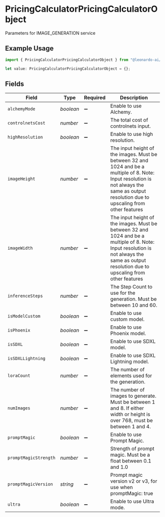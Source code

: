 # PricingCalculatorPricingCalculatorObject

Parameters for IMAGE_GENERATION service

## Example Usage

```typescript
import { PricingCalculatorPricingCalculatorObject } from "@leonardo-ai/sdk/sdk/models/operations";

let value: PricingCalculatorPricingCalculatorObject = {};
```

## Fields

| Field                                                                                                                                                                                       | Type                                                                                                                                                                                        | Required                                                                                                                                                                                    | Description                                                                                                                                                                                 |
| ------------------------------------------------------------------------------------------------------------------------------------------------------------------------------------------- | ------------------------------------------------------------------------------------------------------------------------------------------------------------------------------------------- | ------------------------------------------------------------------------------------------------------------------------------------------------------------------------------------------- | ------------------------------------------------------------------------------------------------------------------------------------------------------------------------------------------- |
| `alchemyMode`                                                                                                                                                                               | *boolean*                                                                                                                                                                                   | :heavy_minus_sign:                                                                                                                                                                          | Enable to use Alchemy.                                                                                                                                                                      |
| `controlnetsCost`                                                                                                                                                                           | *number*                                                                                                                                                                                    | :heavy_minus_sign:                                                                                                                                                                          | The total cost of controlnets input.                                                                                                                                                        |
| `highResolution`                                                                                                                                                                            | *boolean*                                                                                                                                                                                   | :heavy_minus_sign:                                                                                                                                                                          | Enable to use high resolution.                                                                                                                                                              |
| `imageHeight`                                                                                                                                                                               | *number*                                                                                                                                                                                    | :heavy_minus_sign:                                                                                                                                                                          | The input height of the images. Must be between 32 and 1024 and be a multiple of 8. Note: Input resolution is not always the same as output resolution due to upscaling from other features |
| `imageWidth`                                                                                                                                                                                | *number*                                                                                                                                                                                    | :heavy_minus_sign:                                                                                                                                                                          | The input height of the images. Must be between 32 and 1024 and be a multiple of 8. Note: Input resolution is not always the same as output resolution due to upscaling from other features |
| `inferenceSteps`                                                                                                                                                                            | *number*                                                                                                                                                                                    | :heavy_minus_sign:                                                                                                                                                                          | The Step Count to use for the generation. Must be between 10 and 60.                                                                                                                        |
| `isModelCustom`                                                                                                                                                                             | *boolean*                                                                                                                                                                                   | :heavy_minus_sign:                                                                                                                                                                          | Enable to use custom model.                                                                                                                                                                 |
| `isPhoenix`                                                                                                                                                                                 | *boolean*                                                                                                                                                                                   | :heavy_minus_sign:                                                                                                                                                                          | Enable to use Phoenix model.                                                                                                                                                                |
| `isSDXL`                                                                                                                                                                                    | *boolean*                                                                                                                                                                                   | :heavy_minus_sign:                                                                                                                                                                          | Enable to use SDXL model.                                                                                                                                                                   |
| `isSDXLLightning`                                                                                                                                                                           | *boolean*                                                                                                                                                                                   | :heavy_minus_sign:                                                                                                                                                                          | Enable to use SDXL Lightning model.                                                                                                                                                         |
| `loraCount`                                                                                                                                                                                 | *number*                                                                                                                                                                                    | :heavy_minus_sign:                                                                                                                                                                          | The number of elements used for the generation.                                                                                                                                             |
| `numImages`                                                                                                                                                                                 | *number*                                                                                                                                                                                    | :heavy_minus_sign:                                                                                                                                                                          | The number of images to generate. Must be between 1 and 8. If either width or height is over 768, must be between 1 and 4.                                                                  |
| `promptMagic`                                                                                                                                                                               | *boolean*                                                                                                                                                                                   | :heavy_minus_sign:                                                                                                                                                                          | Enable to use Prompt Magic.                                                                                                                                                                 |
| `promptMagicStrength`                                                                                                                                                                       | *number*                                                                                                                                                                                    | :heavy_minus_sign:                                                                                                                                                                          | Strength of prompt magic. Must be a float between 0.1 and 1.0                                                                                                                               |
| `promptMagicVersion`                                                                                                                                                                        | *string*                                                                                                                                                                                    | :heavy_minus_sign:                                                                                                                                                                          | Prompt magic version v2 or v3, for use when promptMagic: true                                                                                                                               |
| `ultra`                                                                                                                                                                                     | *boolean*                                                                                                                                                                                   | :heavy_minus_sign:                                                                                                                                                                          | Enable to use Ultra mode.                                                                                                                                                                   |